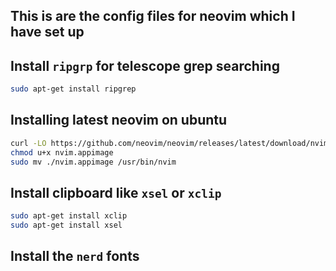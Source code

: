 ## This is are the config files for neovim which I have set up

## Install `ripgrp` for telescope grep searching 
```bash
sudo apt-get install ripgrep
```

## Installing latest neovim on ubuntu

```bash
curl -LO https://github.com/neovim/neovim/releases/latest/download/nvim.appimage
chmod u+x nvim.appimage
sudo mv ./nvim.appimage /usr/bin/nvim
```

## Install clipboard like `xsel` or `xclip`

```bash
sudo apt-get install xclip
sudo apt-get install xsel
```

## Install the `nerd` fonts
